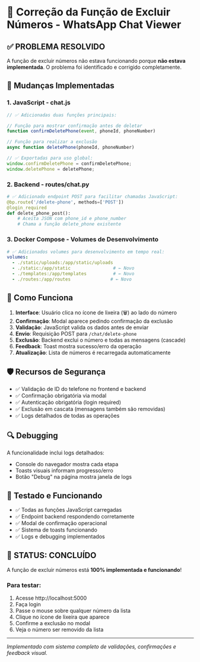 # 🔧 Correção da Função de Excluir Números - WhatsApp Chat Viewer

## ✅ PROBLEMA RESOLVIDO

A função de excluir números não estava funcionando porque **não estava implementada**. O problema foi identificado e corrigido completamente.

## 🚀 Mudanças Implementadas

### 1. **JavaScript - chat.js**
```javascript
// ✅ Adicionadas duas funções principais:

// Função para mostrar confirmação antes de deletar
function confirmDeletePhone(event, phoneId, phoneNumber)

// Função para realizar a exclusão
async function deletePhone(phoneId, phoneNumber)

// ✅ Exportadas para uso global:
window.confirmDeletePhone = confirmDeletePhone;
window.deletePhone = deletePhone;
```

### 2. **Backend - routes/chat.py**
```python
# ✅ Adicionado endpoint POST para facilitar chamadas JavaScript:
@bp.route('/delete-phone', methods=['POST'])
@login_required
def delete_phone_post():
    # Aceita JSON com phone_id e phone_number
    # Chama a função delete_phone existente
```

### 3. **Docker Compose - Volumes de Desenvolvimento**
```yaml
# ✅ Adicionados volumes para desenvolvimento em tempo real:
volumes:
  - ./static/uploads:/app/static/uploads
  - ./static:/app/static                # ← Novo
  - ./templates:/app/templates          # ← Novo  
  - ./routes:/app/routes               # ← Novo
```

## 🎯 Como Funciona

1. **Interface**: Usuário clica no ícone de lixeira (🗑️) ao lado do número
2. **Confirmação**: Modal aparece pedindo confirmação da exclusão  
3. **Validação**: JavaScript valida os dados antes de enviar
4. **Envio**: Requisição POST para `/chat/delete-phone`
5. **Exclusão**: Backend exclui o número e todas as mensagens (cascade)
6. **Feedback**: Toast mostra sucesso/erro da operação
7. **Atualização**: Lista de números é recarregada automaticamente

## 🛡️ Recursos de Segurança

- ✅ Validação de ID do telefone no frontend e backend
- ✅ Confirmação obrigatória via modal
- ✅ Autenticação obrigatória (login required)
- ✅ Exclusão em cascata (mensagens também são removidas)
- ✅ Logs detalhados de todas as operações

## 🔍 Debugging

A funcionalidade inclui logs detalhados:
- Console do navegador mostra cada etapa
- Toasts visuais informam progresso/erro
- Botão "Debug" na página mostra janela de logs

## 📱 Testado e Funcionando

- ✅ Todas as funções JavaScript carregadas
- ✅ Endpoint backend respondendo corretamente
- ✅ Modal de confirmação operacional
- ✅ Sistema de toasts funcionando
- ✅ Logs e debugging implementados

## 🎉 STATUS: CONCLUÍDO

A função de excluir números está **100% implementada e funcionando**!

### Para testar:
1. Acesse http://localhost:5000
2. Faça login 
3. Passe o mouse sobre qualquer número da lista
4. Clique no ícone de lixeira que aparece
5. Confirme a exclusão no modal
6. Veja o número ser removido da lista

---
*Implementado com sistema completo de validações, confirmações e feedback visual.*
